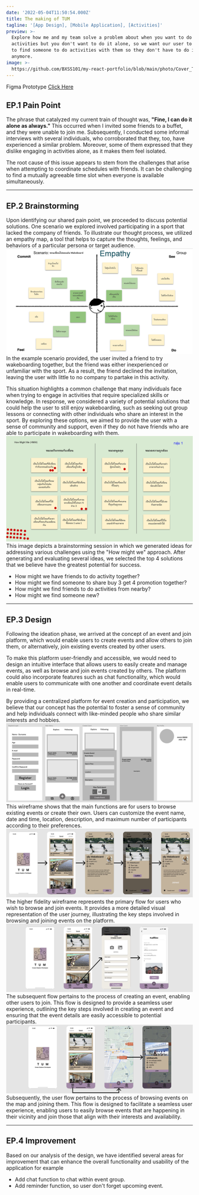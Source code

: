 ```yaml
---
date: '2022-05-04T11:50:54.000Z'
title: The making of TUM
tagline: '[App Design], [Mobile Application], [Activities]'
preview: >-
  Explore how me and my team solve a problem about when you want to do some
  activities but you don't want to do it alone, so we want our user to be able
  to find someone to do activities with them so they don't have to do it alone
  anymore.
image: >-
  https://github.com/BXSS101/my-react-portfolio/blob/main/photo/Cover_TUM.png?raw=true
---
```


Figma Prototype [Click Here](https://www.figma.com/proto/z8zVsWjY5clA4s4Qi8vI1g/T-U-M-Together-Anything?page-id=7%3A29&type=design&node-id=139-1465&viewport=1073%2C84%2C0.49&scaling=scale-down&starting-point-node-id=139%3A1465)
## EP.1 Pain Point

The phrase that catalyzed my current train of thought was, **"Fine, I can do it alone as always."** This occurred when I invited some friends to a buffet, and they were unable to join me. Subsequently, I conducted some informal interviews with several individuals, who corroborated that they, too, have experienced a similar problem. Moreover, some of them expressed that they dislike engaging in activities alone, as it makes them feel isolated.

The root cause of this issue appears to stem from the challenges that arise when attempting to coordinate schedules with friends. It can be challenging to find a mutually agreeable time slot when everyone is available simultaneously.

---

## EP.2 Brainstorming

Upon identifying our shared pain point, we proceeded to discuss potential solutions. One scenario we explored involved participating in a sport that lacked the company of friends. To illustrate our thought process, we utilized an empathy map, a tool that helps to capture the thoughts, feelings, and behaviors of a particular persona or target audience.
![TUM Empathy Map](https://github.com/BXSS101/my-react-portfolio/blob/main/photo/TUM/UXUI%202_64%20CE%20%5B%20Project%20III%20%5D%20G1_Page_05.jpg?raw=true)
In the example scenario provided, the user invited a friend to try wakeboarding together, but the friend was either inexperienced or unfamiliar with the sport. As a result, the friend declined the invitation, leaving the user with little to no company to partake in this activity.

This situation highlights a common challenge that many individuals face when trying to engage in activities that require specialized skills or knowledge. In response, we considered a variety of potential solutions that could help the user to still enjoy wakeboarding, such as seeking out group lessons or connecting with other individuals who share an interest in the sport. By exploring these options, we aimed to provide the user with a sense of community and support, even if they do not have friends who are able to participate in wakeboarding with them.
![TUM HMW](https://github.com/BXSS101/my-react-portfolio/blob/main/photo/TUM/UXUI%202_64%20CE%20%5B%20Project%20III%20%5D%20G1_Page_06.jpg?raw=true)
This image depicts a brainstorming session in which we generated ideas for addressing various challenges using the "How might we" approach. After generating and evaluating several ideas, we selected the top 4 solutions that we believe have the greatest potential for success.
- How might we have friends to do activity together?
- How might we find someone to share buy 3 get 4 promotion together?
- How might we find friends to do activities from nearby?
- How might we find someone new?

---

## EP.3 Design

Following the ideation phase, we arrived at the concept of an event and join platform, which would enable users to create events and allow others to join them, or alternatively, join existing events created by other users.

To make this platform user-friendly and accessible, we would need to design an intuitive interface that allows users to easily create and manage events, as well as browse and join events created by others. The platform could also incorporate features such as chat functionality, which would enable users to communicate with one another and coordinate event details in real-time.

By providing a centralized platform for event creation and participation, we believe that our concept has the potential to foster a sense of community and help individuals connect with like-minded people who share similar interests and hobbies.
![TUM LOFI](https://github.com/BXSS101/my-react-portfolio/blob/main/photo/TUM/tum_lofi.jpg?raw=true)
This wireframe shows that the main functions are for users to browse existing events or create their own. Users can customize the event name, date and time, location, description, and maximum number of participants according to their preferences.
![TUM FLOW1](https://github.com/BXSS101/my-react-portfolio/blob/main/photo/TUM/tum_flow1.jpg?raw=true)
The higher fidelity wireframe represents the primary flow for users who wish to browse and join events. It provides a more detailed visual representation of the user journey, illustrating the key steps involved in browsing and joining events on the platform.
![TUM FLOW2](https://github.com/BXSS101/my-react-portfolio/blob/main/photo/TUM/tum_flow2.jpg?raw=true)
The subsequent flow pertains to the process of creating an event, enabling other users to join. This flow is designed to provide a seamless user experience, outlining the key steps involved in creating an event and ensuring that the event details are easily accessible to potential participants.
![TUM FLOW3](https://github.com/BXSS101/my-react-portfolio/blob/main/photo/TUM/tum_flow3.jpg?raw=true)
Subsequently, the user flow pertains to the process of browsing events on the map and joining them. This flow is designed to facilitate a seamless user experience, enabling users to easily browse events that are happening in their vicinity and join those that align with their interests and availability.

---

## EP.4 Improvement

Based on our analysis of the design, we have identified several areas for improvement that can enhance the overall functionality and usability of the application for example
- Add chat function to chat within event group.
- Add reminder function, so user don't forget upcoming event.